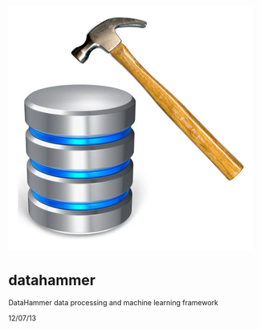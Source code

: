 ![GitHub Logo](datahammer.png)

datahammer
==========

DataHammer data processing and machine learning framework

12/07/13

